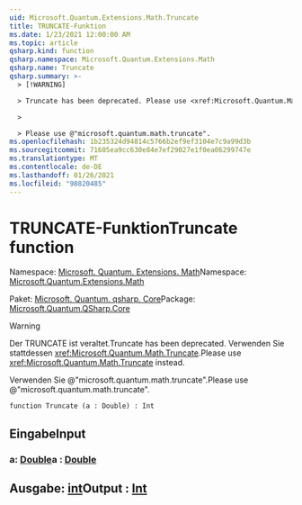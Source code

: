 ```yaml
---
uid: Microsoft.Quantum.Extensions.Math.Truncate
title: TRUNCATE-Funktion
ms.date: 1/23/2021 12:00:00 AM
ms.topic: article
qsharp.kind: function
qsharp.namespace: Microsoft.Quantum.Extensions.Math
qsharp.name: Truncate
qsharp.summary: >-
  > [!WARNING]

  > Truncate has been deprecated. Please use <xref:Microsoft.Quantum.Math.Truncate> instead.

  >

  > Please use @"microsoft.quantum.math.truncate".
ms.openlocfilehash: 1b235324d94814c5766b2ef9ef3104e7c9a99d3b
ms.sourcegitcommit: 71605ea9cc630e84e7ef29027e1f0ea06299747e
ms.translationtype: MT
ms.contentlocale: de-DE
ms.lasthandoff: 01/26/2021
ms.locfileid: "98820485"
---
```

# <a name="truncate-function"></a><span data-ttu-id="b7194-102">TRUNCATE-Funktion</span><span class="sxs-lookup"><span data-stu-id="b7194-102">Truncate function</span></span>

<span data-ttu-id="b7194-103">Namespace: [Microsoft. Quantum. Extensions. Math](xref:Microsoft.Quantum.Extensions.Math)</span><span class="sxs-lookup"><span data-stu-id="b7194-103">Namespace: [Microsoft.Quantum.Extensions.Math](xref:Microsoft.Quantum.Extensions.Math)</span></span>

<span data-ttu-id="b7194-104">Paket: [Microsoft. Quantum. qsharp. Core](https://nuget.org/packages/Microsoft.Quantum.QSharp.Core)</span><span class="sxs-lookup"><span data-stu-id="b7194-104">Package: [Microsoft.Quantum.QSharp.Core](https://nuget.org/packages/Microsoft.Quantum.QSharp.Core)</span></span>


> [!WARNING]
> <span data-ttu-id="b7194-105">Der TRUNCATE ist veraltet.</span><span class="sxs-lookup"><span data-stu-id="b7194-105">Truncate has been deprecated.</span></span> <span data-ttu-id="b7194-106">Verwenden Sie stattdessen <xref:Microsoft.Quantum.Math.Truncate>.</span><span class="sxs-lookup"><span data-stu-id="b7194-106">Please use <xref:Microsoft.Quantum.Math.Truncate> instead.</span></span>
>
> <span data-ttu-id="b7194-107">Verwenden Sie @"microsoft.quantum.math.truncate".</span><span class="sxs-lookup"><span data-stu-id="b7194-107">Please use @"microsoft.quantum.math.truncate".</span></span>



```qsharp
function Truncate (a : Double) : Int
```


## <a name="input"></a><span data-ttu-id="b7194-108">Eingabe</span><span class="sxs-lookup"><span data-stu-id="b7194-108">Input</span></span>

### <a name="a--double"></a><span data-ttu-id="b7194-109">a: [Double](xref:microsoft.quantum.lang-ref.double)</span><span class="sxs-lookup"><span data-stu-id="b7194-109">a : [Double](xref:microsoft.quantum.lang-ref.double)</span></span>





## <a name="output--int"></a><span data-ttu-id="b7194-110">Ausgabe: [int](xref:microsoft.quantum.lang-ref.int)</span><span class="sxs-lookup"><span data-stu-id="b7194-110">Output : [Int](xref:microsoft.quantum.lang-ref.int)</span></span>

